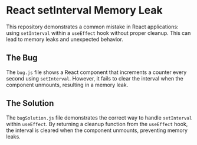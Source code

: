 # React setInterval Memory Leak

This repository demonstrates a common mistake in React applications: using `setInterval` within a `useEffect` hook without proper cleanup. This can lead to memory leaks and unexpected behavior.

## The Bug
The `bug.js` file shows a React component that increments a counter every second using `setInterval`. However, it fails to clear the interval when the component unmounts, resulting in a memory leak.

## The Solution
The `bugSolution.js` file demonstrates the correct way to handle `setInterval` within `useEffect`. By returning a cleanup function from the `useEffect` hook, the interval is cleared when the component unmounts, preventing memory leaks.